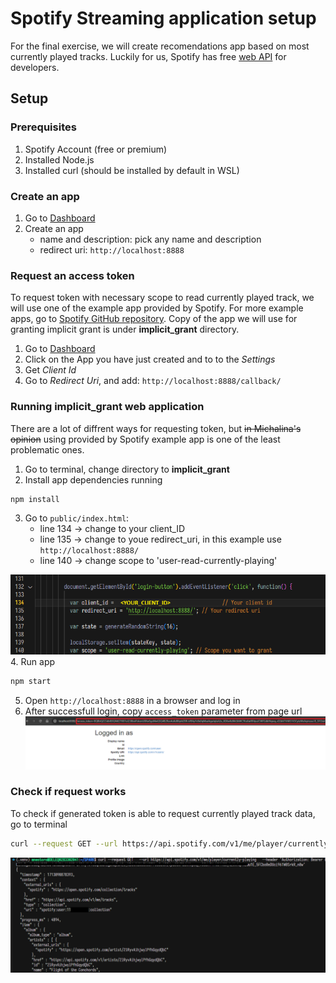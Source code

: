 # Spotify Streaming application setup

For the final exercise, we will create recomendations app based on most currently played tracks.
Luckily for us, Spotify has free [web API](https://developer.spotify.com/) for developers.

## Setup

### Prerequisites

1. Spotify Account (free or premium)
2. Installed Node.js
3. Installed curl (should be installed by default in WSL)

### Create an app

1. Go to [Dashboard](https://developer.spotify.com/dashboard)
2. Create an app
    * name and description: pick any name and description
    * redirect uri: `http://localhost:8888`

### Request an access token

To request token with necessary scope to read currently played track, we will use one of the example app provided by Spotify. For more example apps, go to [Spotify GitHub repository](https://github.com/spotify/web-api-examples/tree/master). Copy of the app we will use for granting implicit grant is under **implicit_grant** directory.

1. Go to [Dashboard](https://developer.spotify.com/dashboard)
2. Click on the App you have just created and to to the *Settings*
3. Get *Client Id*
4. Go to *Redirect Uri*, and add: `http://localhost:8888/callback/`

### Running implicit_grant web application

There are a lot of diffrent ways for requesting token, but ~~in Michalina's opinion~~ using provided by Spotify example app is one of the least problematic ones.

1. Go to terminal, change directory to **implicit_grant**
2. Install app dependencies running

```bash
npm install
```

3. Go to `public/index.html`:
    * line 134 -> change to your client_ID
    * line 135 -> change to youe redirect_uri, in this example use `http://localhost:8888/`
    * line 140 -> change scope to 'user-read-currently-playing'

![index.html](picture/html.png)
4. Run app

```bash
npm start
```

5. Open `http://localhost:8888` in a browser and log in
6. After successfull login, copy `access_token` parameter from page url
![login](picture/login_success.png)

### Check if request works

To check if generated token is able to request currently played track data, go to terminal

```bash
curl --request GET --url https://api.spotify.com/v1/me/player/currently-playing --header 'Authorization: Bearer <generated_token>'
```

![request](picture/request_success.png)